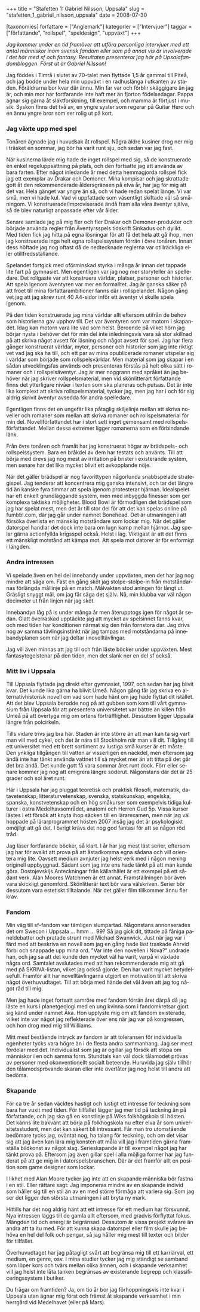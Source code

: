 +++
title = "Stafetten 1: Gabriel Nilsson, Uppsala"
slug = "stafetten_1_gabriel_nilsson_uppsala"
date = 2008-07-30

[taxonomies]
forfattare = ["Anglemark"]
kategorier = ["Intervjuer"]
taggar = ["författande", "rollspel", "speldesign", "uppväxt"]
+++

<span lang="SV"><em>Jag kommer under en tid framöver att utföra personliga intervjuer med ett antal människor inom svensk fandom eller som på annat vis är involverade i det här med sf och fantasy. Resultaten presenterar jag här på Upsalafandombloggen. Först ut är Gabriel Nilsson!</em></span>
<p ><span lang="SV">Jag föddes i Timrå i slutet av 70-talet men flyttade 1,5 år gammal till Piteå, och jag bodde under hela min uppväxt i en radhuslänga i utkanten av staden. Föräldrarna bor kvar där ännu. Min far var och förblir skäggigare än jag är, och min mor har fortfarande inte haft mer än fjorton födelsedagar. Pappa ägnar sig gärna åt släktforskning, till exempel, och mamma är förtjust i musik. Syskon finns det två av, en yngre syster som regerar på Guitar Hero och en ännu yngre bror som ser rolig ut på kort.</span></p>

<!-- more -->

<h3>Jag växte upp med spel<span lang="SV"></span></h3>
<p ><span lang="SV">Tonåren ägnade jag i huvudsak åt rollspel. Några äldre kusiner drog ner mig i träsket en sommar, jag bör ha varit runt sju, och sedan var jag fast.</span></p>
<p ><span lang="SV">När kusinerna lärde mig hade de inget rollspel med sig, så de konstruerade en enkel regeluppsättning på plats, och den fortsatte jag att använda av bara farten. Efter något inledande år med detta hemmagjorda rollspel fick jag ett exemplar av Drakar och Demoner. Mina kompisar och jag skrattade gott åt den rekommenderade åldersgränsen på elva år, har jag för mig att det var. Hela gänget var yngre än så, och vi hade redan spelat länge. Vi var små, men vi hade kul. Vad vi uppfattade som väsentligt skiftade väl så småningom. Vi konstruerade/improviserade ändå fram alla våra äventyr själva, så de blev naturligt anpassade efter vår ålder.</span></p>
<p ><span lang="SV">Senare samlade jag på mig fler och fler Drakar och Demoner-produkter och började använda regler från Äventyrsspels tidskrift Sinkadus och dylikt. Med tiden fick jag hitta på egna lösningar för att få det hela att gå ihop, men jag konstruerade inga helt egna rollspelssystem förrän i övre tonåren. Innan dess höftade jag nog oftast då de nedtecknade reglerna var otillräckliga eller otillfredsställande.</span></p>
<p ><span lang="SV">Spelandet fortgick med oförminskad styrka i många år innan det tappade lite fart på gymnasiet. Men egentligen var jag nog mer storyteller än spelledare. Det roligaste var att konstruera världar, platser, personer och historier. Att spela igenom äventyren var mer en formalitet. Jag är ganska säker på att fröet till mina författarambitioner fanns där i rollspelandet. Någon gång vet jag att jag skrev runt 40 A4-sidor inför ett äventyr vi skulle spela igenom.</span></p>
<p ><span lang="SV">På den tiden konstruerade jag mina världar allt eftersom utifrån de behov som historierna gav upphov till. Det var äventyren som var motorn i skapandet. Idag kan motorn vara lite vad som helst. Beroende på vilket hörn jag börjar nysta i behöver det för min del inte inledningsvis vara så stor skillnad på att skriva något avsett för läsning och något avsett för spel. Jag har flera gånger konstruerat världar, myter, personer och historier som jag inte riktigt vet vad jag ska ha till, och ett par av mina opublicerade romaner utspelar sig i världar som började som rollspelsvärldar. Men material som jag skapar i en sådan utvecklingsfas används och presenteras förstås på helt olika sätt i romaner och i rollspelsäventyr. Jag är mer noggrann med språket än jag behöver när jag skriver rollspelsmaterial, men vid skönlitterärt författande finns det ytterligare nivåer i texten som ska planeras och putsas. Det är inte lika komplext att skriva rollspelsmaterial, tycker jag, men jag har i och för sig aldrig skrivit äventyr avsedda för andra spelledare.</span></p>
<p ><span lang="SV">Egentligen finns det en ungefär lika påtaglig skiljelinje mellan att skriva noveller och romaner som mellan att skriva romaner och rollspelsmaterial för min del. Novellförfattandet har i stort sett inget gemensamt med rollspelsförfattandet. Mellan dessa extremer ligger romanerna som en förbindande länk.</span></p>
<p ><span lang="SV">Från övre tonåren och framåt har jag konstruerat högar av brädspels- och rollspelssystem. Bara en bråkdel av dem har testats och använts. Till att börja med drevs jag nog mest av irritation på brister i existerande system, men senare har det lika mycket blivit ett avkopplande nöje.</span></p>
<p ><span lang="SV">När det gäller brädspel är nog favorittypen någorlunda snabbspelade strategispel. Jag tenderar att koncentrera mig ganska intensivt, och tar det längre tid än kanske fyra timmar att spela igenom protesterar hjärnan. Idealspelet har ett enkelt grundläggande system, men med inbyggda finesser som ger komplexa taktiska möjligheter. Blood Bowl är förmodligen det brädspel som jag har spelat mest, men det är till stor del för att det kan spelas online på fumbbl.com, där jag går under namnet Bonehead. Det är utmaningen i att försöka överlista en mänsklig motståndare som lockar mig. När det gäller datorspel handlar det dock inte bara om lugn kamp mellan hjärnor. Jag spelar gärna actionfyllda krigsspel också. Helst i lag. Viktigast är att det finns ett mänskligt motstånd att kämpa mot. Att spela mot datorer är för enformigt i längden.</span></p>

<h3>Andra intressen</h3>
<p ><span lang="SV">Vi spelade även en hel del innebandy under uppväxten, men det har jag nog mindre att säga om. Fast en gång sköt jag stolpe-stolpe-in från motståndarnas förlängda mållinje på en match. Målvakten stod aningen för långt ut. Gräsligt snyggt mål, om jag får säga det själv. Nå, min klubba var väl någon decimeter ut från linjen när jag sköt.</span></p>
<p ><span lang="SV">Innebandyn låg på is under många år men återupptogs igen för något år sedan. Glatt överraskad upptäckte jag att mycket av spelsinnet fanns kvar, och med tiden har konditionen närmat sig den från fornstora dar. Jag drivs nog av samma tävlingsinstinkt när jag tampas med motståndarna på innebandyplanen som när jag deltar i novelltävlingar.</span></p>
<p ><span lang="SV">Jag vill även minnas att jag till och från läste böcker under uppväxten. Mest fantasytegelstenar på den tiden, men det slank ner en del sf också.</span></p>

<h3><span lang="SV">Mitt liv i Uppsala</span></h3>
<p ><span lang="SV">Till Uppsala flyttade jag direkt efter gymnasiet, 1997, och sedan har jag blivit kvar. Det kunde lika gärna ha blivit Umeå. Någon gång får jag skriva en alternativhistorisk novell om vad som hade hänt om jag hade flyttat dit istället. Att det blev Uppsala berodde nog på att gubben som kom till vårt gymnasium från Uppsala för att presentera universitetet var bättre än killen från Umeå på att övertyga mig om ortens förträfflighet. Dessutom ligger Uppsala längre från polcirkeln.</span></p>
<p ><span lang="SV">Tills vidare trivs jag bra här. Staden är inte större än att man kan ta sig vart man vill med cykel, och det är nära till Stockholm när man vill dit. Tillgång till ett universitet med ett brett sortiment av lustiga små kurser är ett måste. Den ynkliga tillgången till vatten är visserligen en nackdel, men eftersom jag ändå inte har tänkt använda vattnet till så mycket mer än att titta på det går det bra ändå. Det kunde gott få vara sommar året runt dock. Förr eller senare kommer jag nog att emigrera längre söderut. Någonstans där det är 25 grader och sol året runt.</span></p>
<p ><span lang="SV">Här i Uppsala har jag pluggat teoretisk och praktisk filosofi, matematik, datavetenskap, litteraturvetenskap, svenska, statskunskap, engelska, spanska, konstvetenskap och en hög småkurser som exempelvis tidiga kulturer i östra Medelhavsområdet, anatomi och Herren Gud 5p. Vissa kurser lästes i ett försök att knyta ihop säcken till en lärarexamen, men när jag väl hoppade på lärarprogrammet hösten 2007 insåg jag det är psykologiskt omöjligt att gå det. I övrigt krävs det nog god fantasi för att se någon röd tråd.</span></p>
<p ><span lang="SV">Jag läser fortfarande böcker, så klart. I år har jag mest läst serier, eftersom jag har för avsikt att prova på att åstadkomma egna sådana och vill orientera mig lite. Oavsett medium avnjuter jag helst verk med i någon mening originell uppbyggnad. Sådant som jag inte ens hade tänkt på att man kunde göra. Dostojevskijs Anteckningar från källarhålet är ett exempel på ett sådant verk. Alan Moores Watchmen är ett annat. Framställningen bör även vara skickligt genomförd. Skönlitterär text bör vara välskriven. Serier bör dessutom vara estetiskt tilltalande. När det gäller film tillkommer ännu fler krav.</span></p>

<h3><span lang="SV">Fandom</span></h3>
<p ><span lang="SV">Min väg till sf-fandom var tämligen slumpartad. Någonstans annonserades det om Swecon i Uppsala ... hmm ... 99? Så jag gick dit, tittade på fåniga paneldebatter och pratade strunt med Michael Swanwick. Just när jag var i färd med att beskriva en novell som jag en gång hade läst traskade Ahrvid förbi och snappade upp mina ord. "Var inte den novellen i Nova?" undrade han, och jag sa att det kunde den mycket väl ha varit, varpå vi växlade några ord. Samtalet avslutades med att han rekommenderade mig att gå med på SKRIVA-listan, vilket jag också gjorde. Den har varit mycket betydelsefull. Framför allt har novelltävlingarna utgjort en motivation till att skriva något överhuvudtaget. Till att börja med hände det väl även att jag tog något råd till mig.</span></p>
<p ><span lang="SV">Men jag hade inget fortsatt samröre med fandom förrän året därpå då jag läste en kurs i planetgeologi med en ung kvinna som i fandomkretsar gjort sig känd under namnet Åka. Hon upplyste mig om att fandom existerade, vilket inte var något jag reflekterade över ens när jag var på kongressen, och hon drog med mig till Williams.</span></p>
<p ><span lang="SV">Mitt mest bestående intryck av fandom är att toleransen för individuella egenheter tycks vara högre än i de flesta andra sammanhang. Jag ser mest fördelar med det. Individualist som jag är ogillar jag försök att stöpa om människor i en och samma form. Stundtals kan väl dock tålamodet prövas av personer med okonventionellt socialt beteende. Huruvida jag själv tillhör den tålamodsprövande skaran eller inte överlåter jag nog helst till andra att bedöma.</span></p>

<h3><span lang="SV">Skapande</span></h3>
<p ><span lang="SV">För ca tre år sedan väcktes hastigt och lustigt ett intresse för teckning som bara har vuxit med tiden. För tillfället lägger jag mer tid på teckning än på författande, och jag ska gå en konstlinje på Wiks folkhögskola till hösten. Det känns lite bakvänt att börja på folkhögskola nu efter elva år som universitetsstudent, men det kan säkert bli intressant. Får man tro utomstående bedömare tycks jag, oväntat nog, ha talang för teckning, och om det visar sig att jag även kan lära mig konsten att måla vill jag i framtiden gärna framställa bildkonst av något slag. Serieskapande är till exempel något jag har tänkt prova på. Eftersom jag även gillar spel i alla möjliga former har jag funderat på att ge mig in i datorspelsbranschen. Där är det framför allt en position som game designer som lockar.</span></p>
<p ><span lang="SV">I likhet med Alan Moore tycker jag inte att en skapande människa bör fastna i en stil. Eller rättare sagt: Jag imponeras mindre av en skapande individ som håller sig till en stil än av en med större förmåga att variera sig. Som jag ser det ligger den största utmaningen i att bryta ny mark.</span></p>
<p ><span lang="SV">Hittills har det nog aldrig hänt att ett intresse för ett medium har försvunnit. Nya intressen läggs till de gamla allt eftersom, med gradvis förflyttat fokus. Mängden tid och energi är begränsad. Dessutom är vissa projekt svårare än andra att ta itu med. För att kunna skapa datorspel eller film skulle jag behöva en hel del folk och pengar, så jag håller mig mest till texter och bilder för tillfället.</span></p>
<p ><span lang="SV">Överhuvudtaget har jag påtagligt svårt att begränsa mig till ett karriärval, ett medium, en genre, osv. I mina studier tycker jag mig ständigt se samband som löper kors och tvärs mellan olika ämnen, och i skapande verksamhet vill jag helst inte låta tanken begränsas av existerande begrepp och klassificeringssystem i butiker.</span></p>
<p ><span lang="SV">Du frågar om framtiden? Ja, om tio år bor jag förhoppningsvis inte kvar i Uppsala utan ägnar mig först och främst åt skapande verksamhet i min herrgård vid Medelhavet (eller på Mars).</span></p>
